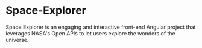 # Space-Explorer
Space Explorer is an engaging and interactive front-end Angular project that leverages NASA's Open APIs to let users explore the wonders of the universe.
